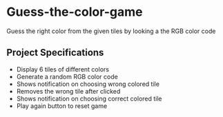 # Guess-the-color-game
Guess the right color from the given tiles by looking a the RGB color code

## Project Specifications

- Display 6 tiles of different colors
- Generate a random RGB color code
- Shows notification on choosing wrong colored tile
- Removes the wrong tile after clicked 
- Shows notification on choosing correct colored tile
- Play again button to reset game 
